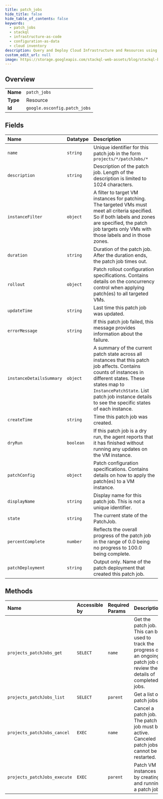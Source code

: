 ```yaml
---
title: patch_jobs
hide_title: false
hide_table_of_contents: false
keywords:
  - patch_jobs
  - stackql
  - infrastructure-as-code
  - configuration-as-data
  - cloud inventory
description: Query and Deploy Cloud Infrastructure and Resources using SQL
custom_edit_url: null
image: https://storage.googleapis.com/stackql-web-assets/blog/stackql-blog-post-featured-image.png
---
```

  
    

## Overview
<table><tbody>
<tr><td><b>Name</b></td><td><code>patch_jobs</code></td></tr>
<tr><td><b>Type</b></td><td>Resource</td></tr>
<tr><td><b>Id</b></td><td><code>google.osconfig.patch_jobs</code></td></tr>
</tbody></table>

## Fields
| Name | Datatype | Description |
|:-----|:---------|:------------|
| `name` | `string` | Unique identifier for this patch job in the form `projects/*/patchJobs/*` |
| `description` | `string` | Description of the patch job. Length of the description is limited to 1024 characters. |
| `instanceFilter` | `object` | A filter to target VM instances for patching. The targeted VMs must meet all criteria specified. So if both labels and zones are specified, the patch job targets only VMs with those labels and in those zones. |
| `duration` | `string` | Duration of the patch job. After the duration ends, the patch job times out. |
| `rollout` | `object` | Patch rollout configuration specifications. Contains details on the concurrency control when applying patch(es) to all targeted VMs. |
| `updateTime` | `string` | Last time this patch job was updated. |
| `errorMessage` | `string` | If this patch job failed, this message provides information about the failure. |
| `instanceDetailsSummary` | `object` | A summary of the current patch state across all instances that this patch job affects. Contains counts of instances in different states. These states map to `InstancePatchState`. List patch job instance details to see the specific states of each instance. |
| `createTime` | `string` | Time this patch job was created. |
| `dryRun` | `boolean` | If this patch job is a dry run, the agent reports that it has finished without running any updates on the VM instance. |
| `patchConfig` | `object` | Patch configuration specifications. Contains details on how to apply the patch(es) to a VM instance. |
| `displayName` | `string` | Display name for this patch job. This is not a unique identifier. |
| `state` | `string` | The current state of the PatchJob. |
| `percentComplete` | `number` | Reflects the overall progress of the patch job in the range of 0.0 being no progress to 100.0 being complete. |
| `patchDeployment` | `string` | Output only. Name of the patch deployment that created this patch job. |
## Methods
| Name | Accessible by | Required Params | Description |
|:-----|:--------------|:----------------|:------------|
| `projects_patchJobs_get` | `SELECT` | `name` | Get the patch job. This can be used to track the progress of an ongoing patch job or review the details of completed jobs. |
| `projects_patchJobs_list` | `SELECT` | `parent` | Get a list of patch jobs. |
| `projects_patchJobs_cancel` | `EXEC` | `name` | Cancel a patch job. The patch job must be active. Canceled patch jobs cannot be restarted. |
| `projects_patchJobs_execute` | `EXEC` | `parent` | Patch VM instances by creating and running a patch job. |
